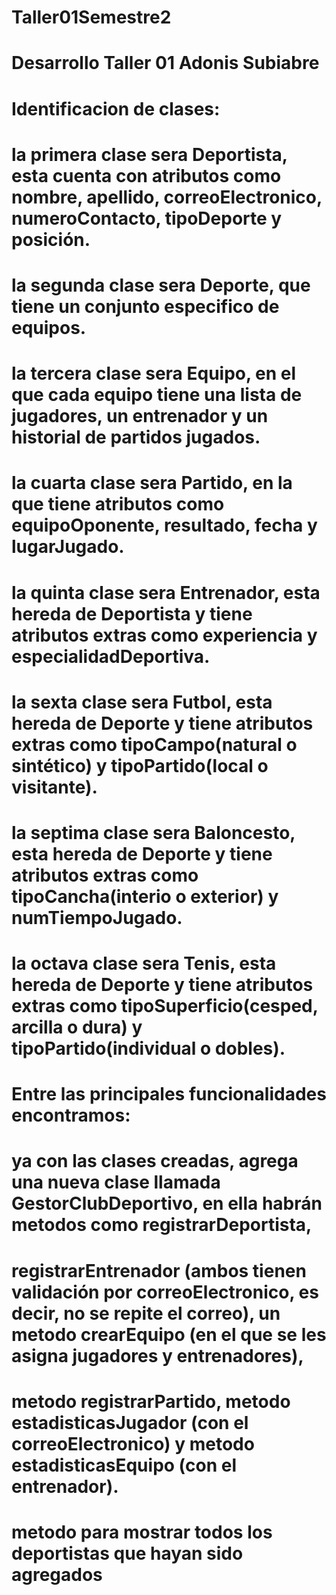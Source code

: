 # Taller01Semestre2
# Desarrollo Taller 01 Adonis Subiabre
# Identificacion de clases: 
# la primera clase sera Deportista, esta cuenta con atributos como nombre, apellido, correoElectronico, numeroContacto, tipoDeporte y posición.
# la segunda clase sera Deporte, que tiene un conjunto especifico de equipos.
# la tercera clase sera Equipo, en el que cada equipo tiene una lista de jugadores, un entrenador y un historial de partidos jugados.
# la cuarta clase sera Partido, en la que tiene atributos como equipoOponente, resultado, fecha y lugarJugado.
# la quinta clase sera Entrenador, esta hereda de Deportista y tiene atributos extras como experiencia y especialidadDeportiva.
# la sexta clase sera Futbol, esta hereda de Deporte y tiene atributos extras como tipoCampo(natural o sintético) y tipoPartido(local o visitante).
# la septima clase sera Baloncesto, esta hereda de Deporte y tiene atributos extras como tipoCancha(interio o exterior) y numTiempoJugado.
# la octava clase sera Tenis, esta hereda de Deporte y tiene atributos extras como tipoSuperficio(cesped, arcilla o dura) y tipoPartido(individual o dobles).
# Entre las principales funcionalidades encontramos: 
# ya con las clases creadas, agrega una nueva clase llamada GestorClubDeportivo, en ella habrán metodos como registrarDeportista,
# registrarEntrenador (ambos tienen validación por correoElectronico, es decir, no se repite el correo), un metodo crearEquipo (en el que se les asigna jugadores y entrenadores),
# metodo registrarPartido, metodo estadisticasJugador (con el correoElectronico) y metodo estadisticasEquipo (con el entrenador).
# metodo para mostrar todos los deportistas que hayan sido agregados
